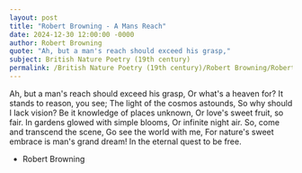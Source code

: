 ```yaml
---
layout: post
title: "Robert Browning - A Mans Reach"
date: 2024-12-30 12:00:00 -0000
author: Robert Browning
quote: "Ah, but a man's reach should exceed his grasp,"
subject: British Nature Poetry (19th century)
permalink: /British Nature Poetry (19th century)/Robert Browning/Robert Browning - A Mans Reach
---
```


Ah, but a man's reach should exceed his grasp,
   Or what's a heaven for?
   It stands to reason, you see;
The light of the cosmos astounds,
   So why should I lack vision?
Be it knowledge of places unknown,
   Or love's sweet fruit, so fair.
In gardens glowed with simple blooms,
   Or infinite night air.
So, come and transcend the scene,
   Go see the world with me,
For nature's sweet embrace is man's grand dream!
In the eternal quest to be free.

- Robert Browning
